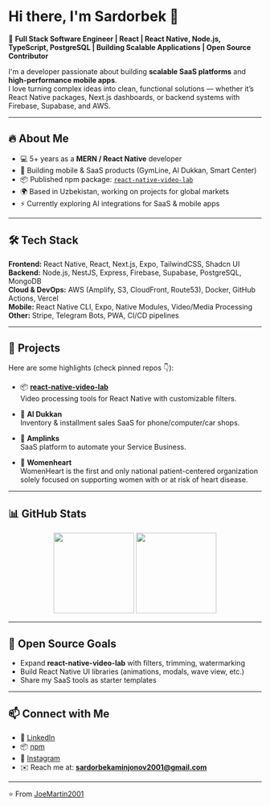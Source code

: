 # Hi there, I'm Sardorbek 👋

🚀 **Full Stack Software Engineer | React | React Native, Node.js, TypeScript, PostgreSQL | Building Scalable Applications | Open Source Contributor**

I'm a developer passionate about building **scalable SaaS platforms** and **high-performance mobile apps**.  
I love turning complex ideas into clean, functional solutions — whether it’s React Native packages, Next.js dashboards, or backend systems with Firebase, Supabase, and AWS.  

---

## 🔥 About Me
- 💻 5+ years as a **MERN / React Native** developer  
- 📱 Building mobile & SaaS products (GymLine, Al Dukkan, Smart Center)  
- 📦 Published npm package: [`react-native-video-lab`](https://www.npmjs.com/package/react-native-video-lab)  
- 🌍 Based in Uzbekistan, working on projects for global markets  
- ⚡ Currently exploring AI integrations for SaaS & mobile apps  

---

## 🛠 Tech Stack
**Frontend:** React Native, React, Next.js, Expo, TailwindCSS, Shadcn UI  
**Backend:** Node.js, NestJS, Express, Firebase, Supabase, PostgreSQL, MongoDB  
**Cloud & DevOps:** AWS (Amplify, S3, CloudFront, Route53), Docker, GitHub Actions, Vercel  
**Mobile:** React Native CLI, Expo, Native Modules, Video/Media Processing  
**Other:** Stripe, Telegram Bots, PWA, CI/CD pipelines  

---

## 🚀 Projects
Here are some highlights (check pinned repos 👇):

- 📦 **[react-native-video-lab](https://github.com/JoeMartin2001/react-native-video-lab)**  
  Video processing tools for React Native with customizable filters.  

- 📱 **Al Dukkan**  
  Inventory & installment sales SaaS for phone/computer/car shops. 

- 🚀 **Amplinks**  
  SaaS platform to automate your Service Business.   

- 📲 **Womenheart**  
  WomenHeart is the first and only national patient-centered organization solely focused on supporting women with or at risk of heart disease. 

---

## 📊 GitHub Stats
<p align="center">
  <img src="https://github-readme-stats.vercel.app/api?username=JoeMartin2001&show_icons=true&theme=radical" height="160"/>
  <img src="https://github-readme-stats.vercel.app/api/top-langs/?username=JoeMartin2001&layout=compact&theme=radical" height="160"/>
</p>

---

## 🌱 Open Source Goals
- Expand **react-native-video-lab** with filters, trimming, watermarking  
- Build React Native UI libraries (animations, modals, wave view, etc.)  
- Share my SaaS tools as starter templates  

---

## 📫 Connect with Me
- 💼 [LinkedIn]([[https://www.linkedin.com/in/your-link](https://www.linkedin.com/in/sardorbek-aminjonov-059a981b1)](https://www.linkedin.com/in/sardorbek-aminjonov-059a981b1))  
- 📦 [npm]([https://www.npmjs.com/~sardorbek7176](https://www.npmjs.com/~sardorbek7176))  
- 📸 [Instagram]([https://instagram.com/sardorbek7176](https://www.instagram.com/sardorbek__7176))  
- ✉️ Reach me at: **sardorbekaminjonov2001@gmail.com**

---

⭐️ From [JoeMartin2001](https://github.com/JoeMartin2001)
